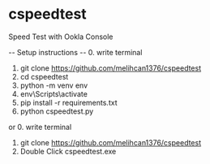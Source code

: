 # cspeedtest
Speed Test with Ookla Console

-- Setup instructions --
0. write terminal 
1. git clone https://github.com/melihcan1376/cspeedtest
2. cd cspeedtest
3. python -m venv env
4. env\Scripts\activate
5. pip install -r requirements.txt
6. python cspeedtest.py

or
0. write terminal
1. git clone https://github.com/melihcan1376/cspeedtest
2. Double Click cspeedtest.exe
